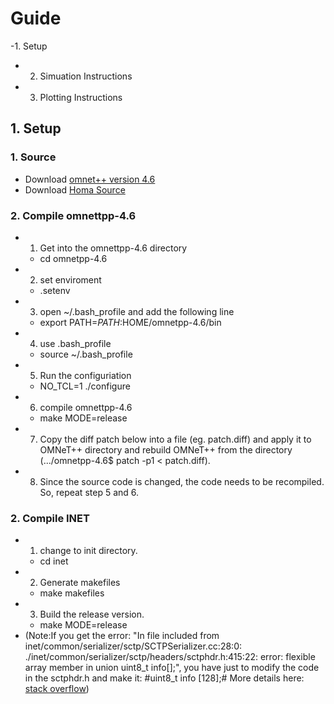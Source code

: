 # Guide
  -1. Setup 
  - 2. Simuation Instructions  
  - 3. Plotting Instructions

## 1. Setup
### 1. Source
  - Download [omnet++ version 4.6](https://omnetpp.org/download/old.html)
  - Download [Homa Source](https://github.com/PlatformLab/HomaSimulation/tree/omnet_simulations/RpcTransportDesign/OMNeT%2B%2BSimulation)
### 2. Compile omnettpp-4.6 
  - 1. Get into the omnettpp-4.6 directory
      - cd omnetpp-4.6 
  - 2. set enviroment
      -  .setenv
  - 3. open ~/.bash_profile and add the following line 
      - export PATH=$PATH:$HOME/omnetpp-4.6/bin 
  - 4. use .bash_profile 
      - source ~/.bash_profile
  - 5. Run the configuriation 
      -  NO_TCL=1 ./configure
  - 6. compile omnettpp-4.6
      - make MODE=release
  - 7. Copy the diff patch below into a file (eg. patch.diff) and apply
      it to OMNeT++ directory and rebuild OMNeT++ from the directory
      (.../omnetpp-4.6$ patch -p1 < patch.diff). 
  - 8. Since the source code is changed, the code needs to be 
      recompiled. So, repeat step 5 and 6. 
### 2. Compile INET
  - 1. change to init directory. 
      - cd inet 
  - 2. Generate makefiles
      - make makefiles 
  - 3. Build the release version. 
      - make MODE=release 
  - (Note:If you get the error: "In file included from 
    inet/common/serializer/sctp/SCTPSerializer.cc:28:0: 
    ./inet/common/serializer/sctp/headers/sctphdr.h:415:22: 
    error: flexible array member in union uint8_t info[];", 
    you have just to modify the code in the sctphdr.h and make it:
    #uint8_t info [128];#
    More details here: [stack overflow](https://stackoverflow.com/questions/37969272/error-compiling-inet-framework-for-omnet:)) 
      
